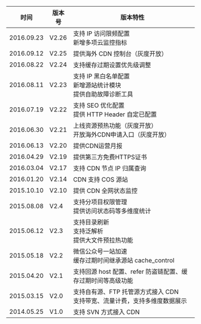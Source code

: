 | 时间 | 版本号 | 版本特性 | 
|--------|--------|--------|
| 2016.09.23 | V2.26 | 支持 IP 访问限频配置<br>新增多项云监控指标 |
| 2016.09.12 | V2.25 | 提供海外 CDN 控制台（灰度开放）|
| 2016.08.22 | V2.24 | 支持缓存过期设置优先级调整 |
| 2016.08.11 | V2.23 | 支持 IP 黑白名单配置<br>新增源站统计模块<br>提供自助故障诊断工具 |
| 2016.07.19 | V2.22 | 支持 SEO 优化配置<br> 提供 HTTP Header 自定已配置 |
| 2016.06.30 | V2.21 | 上线资源预热功能（灰度开放）<br>开放海外CDN申请入口（灰度开放） |
| 2016.06.13 | V2.20 | 提供CDN运营月报 |
| 2016.04.29 | V2.19 | 提供第三方免费HTTPS证书 |
| 2016.03.04 | V2.17 | 支持 CDN 节点 IP 归属查询|
| 2016.01.20 | V2.14 | CDN 支持 COS 源站 |
| 2015.10.10 | V2.10 | 提供 CDN 全网状态监控 |
| 2015.08.08 | V2.4 | 支持分项目权限管理<br>提供访问状态码等多维度统计 |
| 2015.06.12 | V2.3 | 支持目录刷新<br>支持泛解析<br>提供大文件预拉热功能 |
| 2015.05.18 | V2.2 | 微信公众号一站加速<br>缓存过期时间继承源站 cache_control |
| 2015.04.20 | V2.1 | 支持回源 host 配置、refer 防盗链配置、缓存过期时间等高级功能 |
| 2015.03.15 | V2.0 | 支持自有源、FTP 托管源方式接入 CDN <br>支持带宽、流量计费，支持多维度数据展示 |
| 2014.05.25 | V1.0 | 支持 SVN 方式接入 CDN |